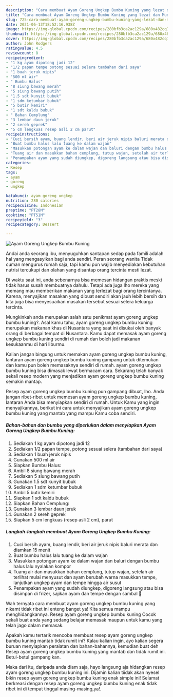 ```yaml
---
description: "Cara membuat Ayam Goreng Ungkep Bumbu Kuning yang lezat dan Mudah Dibuat"
title: "Cara membuat Ayam Goreng Ungkep Bumbu Kuning yang lezat dan Mudah Dibuat"
slug: 725-cara-membuat-ayam-goreng-ungkep-bumbu-kuning-yang-lezat-dan-mudah-dibuat
date: 2021-06-13T18:52:16.938Z
image: https://img-global.cpcdn.com/recipes/280bfb3ca2ac129a/680x482cq70/ayam-goreng-ungkep-bumbu-kuning-foto-resep-utama.jpg
thumbnail: https://img-global.cpcdn.com/recipes/280bfb3ca2ac129a/680x482cq70/ayam-goreng-ungkep-bumbu-kuning-foto-resep-utama.jpg
cover: https://img-global.cpcdn.com/recipes/280bfb3ca2ac129a/680x482cq70/ayam-goreng-ungkep-bumbu-kuning-foto-resep-utama.jpg
author: John Rodgers
ratingvalue: 4.5
reviewcount: 8
recipeingredient:
- "1 kg ayam dipotong jadi 12"
- "1/2 papan tempe potong sesuai selera tambahan dari saya"
- "1 buah jeruk nipis"
- "500 ml air"
- " Bumbu Halus"
- "8 siung bawang merah"
- "5 siung bawang putih"
- "1.5 sdt kunyit bubuk"
- "1 sdm ketumbar bubuk"
- "5 butir kemiri"
- "1 sdt kaldu bubuk"
- " Bahan Cemplung"
- "3 lembar daun jeruk"
- "2 sereh geprek"
- "5 cm lengkuas resep asli 2 cm parut"
recipeinstructions:
- "Cuci bersih ayam, buang lendir, beri air jeruk nipis baluri merata dan diamkan 15 menit"
- "Buat bumbu halus lalu tuang ke dalam wajan"
- "Masukkan potongan ayam ke dalam wajan dan baluri dengan bumbu halus lalu nyalakan kompor"
- "Tuang air dan masukkan bahan cemplung, tutup wajan, setelah air terlihat mulai menyusut dan ayam berubah warna masukkan tempe, lanjutkan ungkep ayam dan tempe hingga air susut"
- "Penampakan ayam yang sudah diungkep, digoreng langsung atau bisa disimpan di frizer, sajikan ayam dan tempe dengan sambal 🤗"
categories:
- Resep
tags:
- ayam
- goreng
- ungkep

katakunci: ayam goreng ungkep 
nutrition: 280 calories
recipecuisine: Indonesian
preptime: "PT28M"
cooktime: "PT51M"
recipeyield: "3"
recipecategory: Dessert

---
```



![Ayam Goreng Ungkep Bumbu Kuning](https://img-global.cpcdn.com/recipes/280bfb3ca2ac129a/680x482cq70/ayam-goreng-ungkep-bumbu-kuning-foto-resep-utama.jpg)

Andai anda seorang ibu, menyuguhkan santapan sedap pada famili adalah hal yang mengasyikan bagi anda sendiri. Peran seorang  wanita Tidak cuman mengurus rumah saja, tapi kamu pun wajib menyediakan kebutuhan nutrisi tercukupi dan olahan yang disantap orang tercinta mesti lezat.

Di waktu  saat ini, anda sebenarnya bisa memesan hidangan praktis meski tidak harus susah membuatnya dahulu. Tetapi ada juga lho mereka yang memang mau memberikan makanan yang terlezat bagi orang tercintanya. Karena, menyajikan masakan yang dibuat sendiri akan jauh lebih bersih dan kita juga bisa menyesuaikan masakan tersebut sesuai selera keluarga tercinta. 



Mungkinkah anda merupakan salah satu penikmat ayam goreng ungkep bumbu kuning?. Asal kamu tahu, ayam goreng ungkep bumbu kuning merupakan makanan khas di Nusantara yang saat ini disukai oleh banyak orang di berbagai tempat di Nusantara. Kamu dapat memasak ayam goreng ungkep bumbu kuning sendiri di rumah dan boleh jadi makanan kesukaanmu di hari liburmu.

Kalian jangan bingung untuk memakan ayam goreng ungkep bumbu kuning, lantaran ayam goreng ungkep bumbu kuning gampang untuk ditemukan dan kamu pun boleh memasaknya sendiri di rumah. ayam goreng ungkep bumbu kuning bisa dimasak lewat bermacam cara. Sekarang telah banyak sekali resep modern yang menjadikan ayam goreng ungkep bumbu kuning semakin mantap.

Resep ayam goreng ungkep bumbu kuning pun gampang dibuat, lho. Anda jangan ribet-ribet untuk memesan ayam goreng ungkep bumbu kuning, lantaran Anda bisa menyiapkan sendiri di rumah. Untuk Kamu yang ingin menyajikannya, berikut ini cara untuk menyajikan ayam goreng ungkep bumbu kuning yang mantab yang mampu Kamu coba sendiri.

<!--inarticleads1-->

##### Bahan-bahan dan bumbu yang diperlukan dalam menyiapkan Ayam Goreng Ungkep Bumbu Kuning:

1. Sediakan 1 kg ayam dipotong jadi 12
1. Sediakan 1/2 papan tempe, potong sesuai selera (tambahan dari saya)
1. Sediakan 1 buah jeruk nipis
1. Gunakan 500 ml air
1. Siapkan  Bumbu Halus:
1. Ambil 8 siung bawang merah
1. Sediakan 5 siung bawang putih
1. Gunakan 1.5 sdt kunyit bubuk
1. Sediakan 1 sdm ketumbar bubuk
1. Ambil 5 butir kemiri
1. Siapkan 1 sdt kaldu bubuk
1. Siapkan  Bahan Cemplung:
1. Gunakan 3 lembar daun jeruk
1. Gunakan 2 sereh geprek
1. Siapkan 5 cm lengkuas (resep asli 2 cm), parut




<!--inarticleads2-->

##### Langkah-langkah membuat Ayam Goreng Ungkep Bumbu Kuning:

1. Cuci bersih ayam, buang lendir, beri air jeruk nipis baluri merata dan diamkan 15 menit
1. Buat bumbu halus lalu tuang ke dalam wajan
1. Masukkan potongan ayam ke dalam wajan dan baluri dengan bumbu halus lalu nyalakan kompor
1. Tuang air dan masukkan bahan cemplung, tutup wajan, setelah air terlihat mulai menyusut dan ayam berubah warna masukkan tempe, lanjutkan ungkep ayam dan tempe hingga air susut
1. Penampakan ayam yang sudah diungkep, digoreng langsung atau bisa disimpan di frizer, sajikan ayam dan tempe dengan sambal 🤗




Wah ternyata cara membuat ayam goreng ungkep bumbu kuning yang nikamt tidak ribet ini enteng banget ya! Kita semua mampu menghidangkannya. Resep ayam goreng ungkep bumbu kuning Cocok sekali buat anda yang sedang belajar memasak maupun untuk kamu yang telah jago dalam memasak.

Apakah kamu tertarik mencoba membuat resep ayam goreng ungkep bumbu kuning mantab tidak rumit ini? Kalau kalian ingin, ayo kalian segera buruan menyiapkan peralatan dan bahan-bahannya, kemudian buat deh Resep ayam goreng ungkep bumbu kuning yang mantab dan tidak rumit ini. Betul-betul gampang kan. 

Maka dari itu, daripada anda diam saja, hayo langsung aja hidangkan resep ayam goreng ungkep bumbu kuning ini. Dijamin kalian tiidak akan nyesel bikin resep ayam goreng ungkep bumbu kuning enak simple ini! Selamat berkreasi dengan resep ayam goreng ungkep bumbu kuning enak tidak ribet ini di tempat tinggal masing-masing,ya!.

